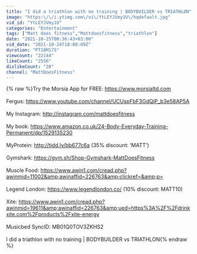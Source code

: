 ```yaml
---
title: "I did a triathlon with no training | BODYBUILDER vs TRIATHLON"
image: "https:\/\/i.ytimg.com\/vi\/YtLEYJVmy1U\/hqdefault.jpg"
vid_id: "YtLEYJVmy1U"
categories: "Entertainment"
tags: ["Matt does fitness","Mattdoesfitness","triathlon"]
date: "2021-10-25T00:36:43+03:00"
vid_date: "2021-10-24T18:00:09Z"
duration: "PT18M17S"
viewcount: "22144"
likeCount: "2556"
dislikeCount: "20"
channel: "MattDoesFitness"
---
```

{% raw %}Try the Morsia App for FREE: <a rel="nofollow" target="blank" href="https://www.morsialtd.com">https://www.morsialtd.com</a><br /><br />Fergus: <a rel="nofollow" target="blank" href="https://www.youtube.com/channel/UCUspFbF3GdQiP_b3e58AP5A">https://www.youtube.com/channel/UCUspFbF3GdQiP_b3e58AP5A</a><br /><br />My Instagram: <a rel="nofollow" target="blank" href="http://instagram.com/mattdoesfitness">http://instagram.com/mattdoesfitness</a><br /><br />My book: <a rel="nofollow" target="blank" href="https://www.amazon.co.uk/24-Body-Everyday-Training-Permanent/dp/1529135230">https://www.amazon.co.uk/24-Body-Everyday-Training-Permanent/dp/1529135230</a><br /><br />MyProtein: <a rel="nofollow" target="blank" href="http://tidd.ly/bb677c6a">http://tidd.ly/bb677c6a</a> (35% discount: ‘MATT’)<br /><br />Gymshark: <a rel="nofollow" target="blank" href="https://gym.sh/Shop-Gymshark-MattDoesFitness">https://gym.sh/Shop-Gymshark-MattDoesFitness</a><br /><br />Muscle Food: <a rel="nofollow" target="blank" href="https://www.awin1.com/cread.php?awinmid=11002&amp;awinaffid=226763&amp;clickref=&amp;p=">https://www.awin1.com/cread.php?awinmid=11002&amp;awinaffid=226763&amp;clickref=&amp;p=</a><br /><br />Legend London: <a rel="nofollow" target="blank" href="https://www.legendlondon.co/">https://www.legendlondon.co/</a> (10% discount: MATT10)<br /><br />Xite: <a rel="nofollow" target="blank" href="https://www.awin1.com/cread.php?awinmid=19611&amp;awinaffid=226763&amp;ued=https%3A%2F%2Fdrinkxite.com%2Fproducts%2Fxite-energy">https://www.awin1.com/cread.php?awinmid=19611&amp;awinaffid=226763&amp;ued=https%3A%2F%2Fdrinkxite.com%2Fproducts%2Fxite-energy</a><br /><br />Musicbed SyncID: MB01Q0TOV3ZKHS2<br /><br />I did a triathlon with no training | BODYBUILDER vs TRIATHLON{% endraw %}
